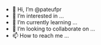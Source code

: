 - 👋 Hi, I’m @pateufpr
- 👀 I’m interested in ...
- 🌱 I’m currently learning ...
- 💞️ I’m looking to collaborate on ...
- 📫 How to reach me ...

<!---
pateufpr/pateufpr is a ✨ special ✨ repository because its `README.md` (this file) appears on your GitHub profile.
You can click the Preview link to take a look at your changes.
--->
